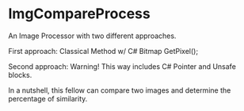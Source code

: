 # ImgCompareProcess
An Image Processor with two different approaches.

First approach: Classical Method w/ C# Bitmap GetPixel();

Second approach: Warning! This way includes C# Pointer and Unsafe blocks.

In a nutshell, this fellow can compare two images and determine the percentage of similarity.
